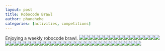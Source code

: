 ```yaml
---
layout: post
title: Robocode Brawl
author: phunehehe
categories: [activities, competitions]
---
```


Enjoying a weekly robocode brawl.
[![](http://img689.imageshack.us/img689/8602/dscf3391l.th.jpg)](http://img689.imageshack.us/i/dscf3391l.jpg/)[![](http://img199.imageshack.us/img199/2146/dscf3444v.th.jpg)](http://img199.imageshack.us/i/dscf3444v.jpg/)[![](http://img242.imageshack.us/img242/4899/dscf3443.th.jpg)](http://img242.imageshack.us/i/dscf3443.jpg/)[![](http://img41.imageshack.us/img41/3875/dscf3442j.th.jpg)](http://img41.imageshack.us/i/dscf3442j.jpg/)[![](http://img15.imageshack.us/img15/3575/dscf3440yy.th.jpg)](http://img15.imageshack.us/i/dscf3440yy.jpg/)[![](http://img153.imageshack.us/img153/3904/dscf3439v.th.jpg)](http://img153.imageshack.us/i/dscf3439v.jpg/)[![](http://img707.imageshack.us/img707/805/dscf3437c.th.jpg)](http://img707.imageshack.us/i/dscf3437c.jpg/)[![](http://img20.imageshack.us/img20/7514/dscf3436.th.jpg)](http://img20.imageshack.us/i/dscf3436.jpg/)[![](http://img32.imageshack.us/img32/1598/dscf3434o.th.jpg)](http://img32.imageshack.us/i/dscf3434o.jpg/)[![](http://img268.imageshack.us/img268/714/dscf3433u.th.jpg)](http://img268.imageshack.us/i/dscf3433u.jpg/)[![](http://img714.imageshack.us/img714/5717/dscf3432f.th.jpg)](http://img714.imageshack.us/i/dscf3432f.jpg/)[![](http://img180.imageshack.us/img180/65/dscf3431.th.jpg)](http://img180.imageshack.us/i/dscf3431.jpg/)[![](http://img704.imageshack.us/img704/4331/dscf3430j.th.jpg)](http://img704.imageshack.us/i/dscf3430j.jpg/)[![](http://img242.imageshack.us/img242/7421/dscf3429h.th.jpg)](http://img242.imageshack.us/i/dscf3429h.jpg/)[![](http://img152.imageshack.us/img152/7796/dscf3428.th.jpg)](http://img152.imageshack.us/i/dscf3428.jpg/)[![](http://img64.imageshack.us/img64/5056/dscf3427p.th.jpg)](http://img64.imageshack.us/i/dscf3427p.jpg/)[![](http://img514.imageshack.us/img514/6662/dscf3426.th.jpg)](http://img514.imageshack.us/i/dscf3426.jpg/)[![](http://img209.imageshack.us/img209/7928/dscf3425i.th.jpg)](http://img209.imageshack.us/i/dscf3425i.jpg/)[![](http://img256.imageshack.us/img256/9313/dscf3422.th.jpg)](http://img256.imageshack.us/i/dscf3422.jpg/)[![](http://img204.imageshack.us/img204/7343/dscf3418o.th.jpg)](http://img204.imageshack.us/i/dscf3418o.jpg/)[![](http://img221.imageshack.us/img221/9171/dscf3417a.th.jpg)](http://img221.imageshack.us/i/dscf3417a.jpg/)[![](http://img213.imageshack.us/img213/388/dscf3416m.th.jpg)](http://img213.imageshack.us/i/dscf3416m.jpg/)[![](http://img20.imageshack.us/img20/7783/dscf3415f.th.jpg)](http://img20.imageshack.us/i/dscf3415f.jpg/)[![](http://img691.imageshack.us/img691/1617/dscf3414d.th.jpg)](http://img691.imageshack.us/i/dscf3414d.jpg/)[![](http://img197.imageshack.us/img197/1917/dscf3412.th.jpg)](http://img197.imageshack.us/i/dscf3412.jpg/)[![](http://img97.imageshack.us/img97/234/dscf3411s.th.jpg)](http://img97.imageshack.us/i/dscf3411s.jpg/)[![](http://img153.imageshack.us/img153/7595/dscf3410.th.jpg)](http://img153.imageshack.us/i/dscf3410.jpg/)[![](http://img143.imageshack.us/img143/4436/dscf3409.th.jpg)](http://img143.imageshack.us/i/dscf3409.jpg/)[![](http://img404.imageshack.us/img404/4674/dscf3407.th.jpg)](http://img404.imageshack.us/i/dscf3407.jpg/)[![](http://img89.imageshack.us/img89/639/dscf3406.th.jpg)](http://img89.imageshack.us/i/dscf3406.jpg/)[![](http://img685.imageshack.us/img685/6051/dscf3405y.th.jpg)](http://img685.imageshack.us/i/dscf3405y.jpg/)[![](http://img204.imageshack.us/img204/7391/dscf3404m.th.jpg)](http://img204.imageshack.us/i/dscf3404m.jpg/)[![](http://img228.imageshack.us/img228/7185/dscf3403u.th.jpg)](http://img228.imageshack.us/i/dscf3403u.jpg/)[![](http://img201.imageshack.us/img201/2931/dscf3402i.th.jpg)](http://img201.imageshack.us/i/dscf3402i.jpg/)[![](http://img38.imageshack.us/img38/5097/dscf3401a.th.jpg)](http://img38.imageshack.us/i/dscf3401a.jpg/)[![](http://img261.imageshack.us/img261/3033/dscf3400.th.jpg)](http://img261.imageshack.us/i/dscf3400.jpg/)[![](http://img130.imageshack.us/img130/2922/dscf3399k.th.jpg)](http://img130.imageshack.us/i/dscf3399k.jpg/)[![](http://img299.imageshack.us/img299/2719/dscf3398.th.jpg)](http://img299.imageshack.us/i/dscf3398.jpg/)[![](http://img708.imageshack.us/img708/5593/dscf3397a.th.jpg)](http://img708.imageshack.us/i/dscf3397a.jpg/)[![](http://img256.imageshack.us/img256/8651/dscf3396.th.jpg)](http://img256.imageshack.us/i/dscf3396.jpg/)[![](http://img215.imageshack.us/img215/6041/dscf3395.th.jpg)](http://img215.imageshack.us/i/dscf3395.jpg/)[![](http://img535.imageshack.us/img535/7734/dscf3392k.th.jpg)](http://img535.imageshack.us/i/dscf3392k.jpg/)[![](http://img576.imageshack.us/img576/3720/dscf3390d.th.jpg)](http://img576.imageshack.us/i/dscf3390d.jpg/)
